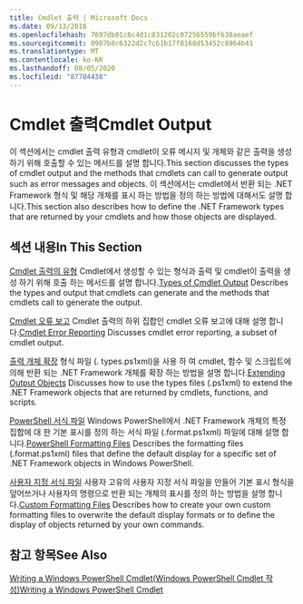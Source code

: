 ```yaml
---
title: Cmdlet 출력 | Microsoft Docs
ms.date: 09/13/2016
ms.openlocfilehash: 7697db01c8c4d1c831202c07256559bf638aeaef
ms.sourcegitcommit: 0907b8c6322d2c7c61b17f8168d53452c8964b41
ms.translationtype: MT
ms.contentlocale: ko-KR
ms.lasthandoff: 08/05/2020
ms.locfileid: "87784438"
---
```

# <a name="cmdlet-output"></a><span data-ttu-id="fb72f-102">Cmdlet 출력</span><span class="sxs-lookup"><span data-stu-id="fb72f-102">Cmdlet Output</span></span>

<span data-ttu-id="fb72f-103">이 섹션에서는 cmdlet 출력 유형과 cmdlet이 오류 메시지 및 개체와 같은 출력을 생성 하기 위해 호출할 수 있는 메서드를 설명 합니다.</span><span class="sxs-lookup"><span data-stu-id="fb72f-103">This section discusses the types of cmdlet output and the methods that cmdlets can call to generate output such as error messages and objects.</span></span> <span data-ttu-id="fb72f-104">이 섹션에서는 cmdlet에서 반환 되는 .NET Framework 형식 및 해당 개체를 표시 하는 방법을 정의 하는 방법에 대해서도 설명 합니다.</span><span class="sxs-lookup"><span data-stu-id="fb72f-104">This section also describes how to define the .NET Framework types that are returned by your cmdlets and how those objects are displayed.</span></span>

## <a name="in-this-section"></a><span data-ttu-id="fb72f-105">섹션 내용</span><span class="sxs-lookup"><span data-stu-id="fb72f-105">In This Section</span></span>

<span data-ttu-id="fb72f-106">[Cmdlet 출력의 유형](./types-of-cmdlet-output.md) Cmdlet에서 생성할 수 있는 형식과 출력 및 cmdlet이 출력을 생성 하기 위해 호출 하는 메서드를 설명 합니다.</span><span class="sxs-lookup"><span data-stu-id="fb72f-106">[Types of Cmdlet Output](./types-of-cmdlet-output.md) Describes the types and output that cmdlets can generate and the methods that cmdlets call to generate the output.</span></span>

<span data-ttu-id="fb72f-107">[Cmdlet 오류 보고](./cmdlet-error-reporting.md) Cmdlet 출력의 하위 집합인 cmdlet 오류 보고에 대해 설명 합니다.</span><span class="sxs-lookup"><span data-stu-id="fb72f-107">[Cmdlet Error Reporting](./cmdlet-error-reporting.md) Discusses cmdlet error reporting, a subset of cmdlet output.</span></span>

<span data-ttu-id="fb72f-108">[출력 개체 확장](./extending-output-objects.md) 형식 파일 (. types.ps1xml)을 사용 하 여 cmdlet, 함수 및 스크립트에 의해 반환 되는 .NET Framework 개체를 확장 하는 방법을 설명 합니다.</span><span class="sxs-lookup"><span data-stu-id="fb72f-108">[Extending Output Objects](./extending-output-objects.md) Discusses how to use the types files (.ps1xml) to extend the .NET Framework objects that are returned by cmdlets, functions, and scripts.</span></span>

<span data-ttu-id="fb72f-109">[PowerShell 서식 파일](../format/powershell-formatting-files.md) Windows PowerShell에서 .NET Framework 개체의 특정 집합에 대 한 기본 표시를 정의 하는 서식 파일 (.format.ps1xml) 파일에 대해 설명 합니다.</span><span class="sxs-lookup"><span data-stu-id="fb72f-109">[PowerShell Formatting Files](../format/powershell-formatting-files.md) Describes the formatting files (.format.ps1xml) files that define the default display for a specific set of .NET Framework objects in Windows PowerShell.</span></span>

<span data-ttu-id="fb72f-110">[사용자 지정 서식 파일](./custom-formatting-files.md) 사용자 고유의 사용자 지정 서식 파일을 만들어 기본 표시 형식을 덮어쓰거나 사용자의 명령으로 반환 되는 개체의 표시를 정의 하는 방법을 설명 합니다.</span><span class="sxs-lookup"><span data-stu-id="fb72f-110">[Custom Formatting Files](./custom-formatting-files.md) Describes how to create your own custom formatting files to overwrite the default display formats or to define the display of objects returned by your own commands.</span></span>

## <a name="see-also"></a><span data-ttu-id="fb72f-111">참고 항목</span><span class="sxs-lookup"><span data-stu-id="fb72f-111">See Also</span></span>

[<span data-ttu-id="fb72f-112">Writing a Windows PowerShell Cmdlet(Windows PowerShell Cmdlet 작성)</span><span class="sxs-lookup"><span data-stu-id="fb72f-112">Writing a Windows PowerShell Cmdlet</span></span>](./writing-a-windows-powershell-cmdlet.md)
